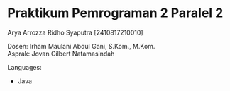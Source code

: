 # Praktikum Pemrograman 2 Paralel 2
Arya Arrozza Ridho Syaputra [2410817210010]

Dosen: Irham Maulani Abdul Gani, S.Kom., M.Kom.<br>
Asprak: Jovan Gilbert Natamasindah

Languages:
* Java
